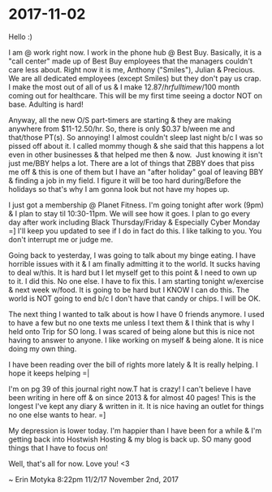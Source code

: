 # 2017-11-02

Hello :)

I am @ work right now. I work in the phone hub @ Best Buy. Basically, it is a "call center" made up of Best Buy employees that the managers couldn't care less about. Right now it is me, Anthony ("Smiles"), Julian & Precious. We are all dedicated employees (except Smiles) but they don't pay us crap. I make the most out of all of us & I make $12.87/hr full time w/$100 month coming out for healthcare. This will be my first time seeing a doctor NOT on base. Adulting is hard!

Anyway, all the new O/S part-timers are starting & they are making anywhere from $11-12.50/hr. So, there is only $0.37 b/ween me and that/those PT(s). So annoying! I almost couldn't sleep last night b/c I was so pissed off about it. I called mommy though & she said that this happens a lot even in other businesses & that helped me then & now.  Just knowing it isn't just me/BBY helps a lot. There are a lot of things that ZBBY does that piss me off & this is one of them but I have an "after holiday" goal of leaving BBY & finding a job in my field. I figure it will be too hard during/Before the holidays so that's why I am gonna look but not have my hopes up.

I just got a membership @ Planet Fitness. I'm going tonight after work (9pm) & I plan to stay til 10:30-11pm. We will see how it goes. I plan to go every day after work including Black Thursday/Friday & Especially Cyber Monday =\] I'll keep you updated to see if I do in fact do this. I like talking to you. You don't interrupt me or judge me.

Going back to yesterday, I was going to talk about my binge eating. I have horrible issues with it & I am finally admitting it to the world. It sucks having to deal w/this. It is hard but I let myself get to this point & I need to own up to it. I did this. No one else. I have to fix this. I am starting tonight w/exercise & next week w/food. It is going to be hard but I KNOW I can do this. The world is NOT going to end b/c I don't have that candy or chips. I will be OK.

The next thing I wanted to talk about is how I have 0 friends anymore. I used to have a few but no one texts me unless I text them & I think that is why I held onto Trip for SO long. I was scared of being alone but this is nice not having to answer to anyone. I like working on myself & being alone. It is nice doing my own thing.

I have been reading over the bill of rights more lately & It is really helping. I hope it keeps helping =|

I'm on pg 39 of this journal right now.T hat is crazy! I can't believe I have been writing in here off & on since 2013 & for almost 40 pages! This is the longest I've kept any diary & written in it. It is nice having an outlet for things no one else wants to hear. =\]

My depression is lower today. I'm happier than I have been for a while & I'm getting back into Hostwish Hosting & my blog is back up. SO many good things that I have to focus on!

Well, that's all for now. Love you! <3

~ Erin Motyka 8:22pm 11/2/17 November 2nd, 2017